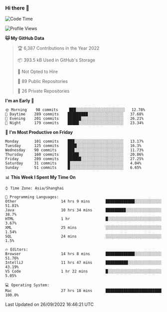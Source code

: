 ### Hi there 👋

<!--
**qbosen/qbosen** is a ✨ _special_ ✨ repository because its `README.md` (this file) appears on your GitHub profile.

Here are some ideas to get you started:

- 🔭 I’m currently working on ...
- 🌱 I’m currently learning ...
- 👯 I’m looking to collaborate on ...
- 🤔 I’m looking for help with ...
- 💬 Ask me about ...
- 📫 How to reach me: ...
- 😄 Pronouns: ...
- ⚡ Fun fact: ...
-->

<!--START_SECTION:waka-->
![Code Time](http://img.shields.io/badge/Code%20Time-1%2C006%20hrs%2043%20mins-blue)

![Profile Views](http://img.shields.io/badge/Profile%20Views-19-blue)

**🐱 My GitHub Data** 

> 🏆 6,387 Contributions in the Year 2022
 > 
> 📦 393.5 kB Used in GitHub's Storage 
 > 
> 🚫 Not Opted to Hire
 > 
> 📜 89 Public Repositories 
 > 
> 🔑 26 Private Repositories  
 > 
**I'm an Early 🐤** 

```text
🌞 Morning    98 commits     ███░░░░░░░░░░░░░░░░░░░░░░   12.78% 
🌆 Daytime    289 commits    █████████░░░░░░░░░░░░░░░░   37.68% 
🌃 Evening    201 commits    ██████░░░░░░░░░░░░░░░░░░░   26.21% 
🌙 Night      179 commits    █████░░░░░░░░░░░░░░░░░░░░   23.34%

```
📅 **I'm Most Productive on Friday** 

```text
Monday       101 commits    ███░░░░░░░░░░░░░░░░░░░░░░   13.17% 
Tuesday      125 commits    ████░░░░░░░░░░░░░░░░░░░░░   16.3% 
Wednesday    90 commits     ███░░░░░░░░░░░░░░░░░░░░░░   11.73% 
Thursday     160 commits    █████░░░░░░░░░░░░░░░░░░░░   20.86% 
Friday       209 commits    ██████░░░░░░░░░░░░░░░░░░░   27.25% 
Saturday     31 commits     █░░░░░░░░░░░░░░░░░░░░░░░░   4.04% 
Sunday       51 commits     █░░░░░░░░░░░░░░░░░░░░░░░░   6.65%

```


📊 **This Week I Spent My Time On** 

```text
⌚︎ Time Zone: Asia/Shanghai

💬 Programming Languages: 
Other                    14 hrs 9 mins       █████████████░░░░░░░░░░░░   51.81% 
Java                     10 hrs 34 mins      █████████░░░░░░░░░░░░░░░░   38.7% 
HTML                     1 hr                █░░░░░░░░░░░░░░░░░░░░░░░░   3.67% 
XML                      25 mins             ░░░░░░░░░░░░░░░░░░░░░░░░░   1.54% 
SQL                      24 mins             ░░░░░░░░░░░░░░░░░░░░░░░░░   1.5%

🔥 Editors: 
Browser                  14 hrs 8 mins       █████████████░░░░░░░░░░░░   51.76% 
IntelliJ                 11 hrs 47 mins      ██████████░░░░░░░░░░░░░░░   43.19% 
VS Code                  1 hr 22 mins        █░░░░░░░░░░░░░░░░░░░░░░░░   5.05%

💻 Operating System: 
Mac                      27 hrs 18 mins      █████████████████████████   100.0%

```


 Last Updated on 26/09/2022 16:46:21 UTC
<!--END_SECTION:waka-->
